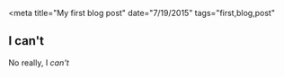 <meta
    title="My first blog post"
    date="7/19/2015"
    tags="first,blog,post"
>

## I can't

No really, I _can't_

